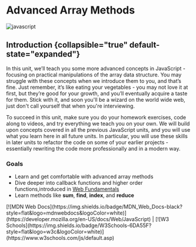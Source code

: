 # Advanced Array Methods

![javascript](javaScript.jpeg)

## Introduction {collapsible="true" default-state="expanded"}

In this unit, we’ll teach you some more advanced concepts in JavaScript - focusing on practical manipulations of the
array data structure. You may struggle with these concepts when we introduce them to you, and that’s fine. Just
remember, it’s like eating your vegetables - you may not love it at first, but they’re good for your growth, and you’ll
eventually acquire a taste for them. Stick with it, and soon you'll be a wizard on the world wide web, just don't call
yourself that when you're interviewing.

To succeed in this unit, make sure you do your homework exercises, code along to videos, and try everything we teach you
on your own. We will build upon concepts covered in all the previous JavaScript units, and you will use what you learn
here in all future units. In particular, you will use these skills in later units to refactor the code on some of your
earlier projects - essentially rewriting the code more professionally and in a modern way.

### Goals

[//]: # (TODO: fix link to web fundamentals&#41)

- Learn and get comfortable with advanced array methods
- Dive deeper into callback functions and higher order functions,introduced
  in [Web Fundamentals](../../../computer_science/web_development/web_developer_fundamentals/developer-fundamentals.md)
- Learn methods like **sum**, **find**, **index**, and **reduce**

<seealso>
[![MDN Web Docs](https://img.shields.io/badge/MDN_Web_Docs-black?style=flat&logo=mdnwebdocs&logoColor=white)](https://developer.mozilla.org/en-US/docs/Web/JavaScript) |
[![W3 Schools](https://img.shields.io/badge/W3Schools-6DA55F?style=flat&logo=w3c&logoColor=white)](https://www.w3schools.com/js/default.asp)
</seealso>
